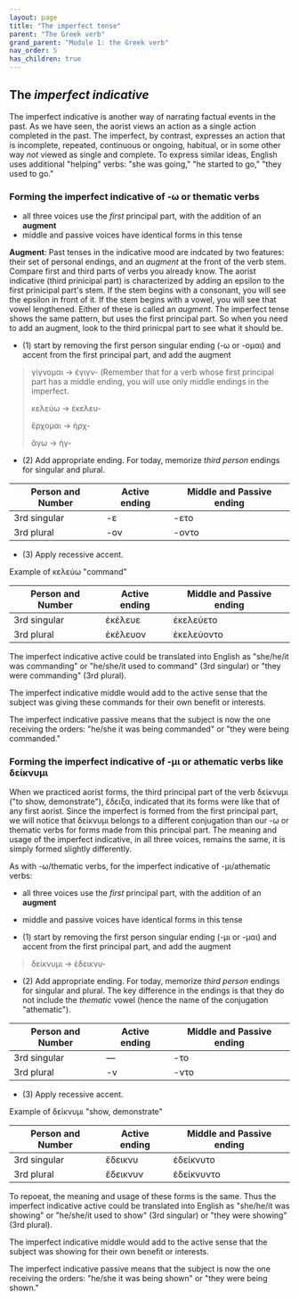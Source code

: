 ```yaml
---
layout: page
title: "The imperfect tense"
parent: "The Greek verb"
grand_parent: "Module 1: the Greek verb"
nav_order: 5
has_children: true
---
```


## The *imperfect indicative*

The imperfect indicative is another way of narrating factual events in the past. 
As we have seen, the aorist views an action as a single action completed in the past. 
The imperfect, by contrast, expresses an action that is incomplete, repeated, continuous or ongoing, habitual, or in some other way *not* viewed as single and complete. To express similar ideas, English uses additional "helping" verbs: "she was going," "he started to go," "they used to go."


### Forming the imperfect indicative of -ω or thematic verbs

- all three voices use the *first* principal part, with the addition of an **augment**
- middle and passive voices have identical forms in this tense

**Augment**:
Past tenses in the indicative mood are indcated by two features: their set of personal endings, and an *augment* at the front of the verb stem.
Compare first and third parts of verbs you already know. The aorist indicative (third prinicipal part) is characterized by adding an epsilon to the first prinicipal part's stem. If the stem begins with a consonant, you will see the epsilon in front of it. If the stem begins with a vowel, you will see that vowel lengthened. Either of these is called an *augment*. The imperfect tense shows the same pattern, but uses the first principal part. So when you need to add an augment, look to the third prinicpal part to see what it should be. 

- (1) start by removing the first person singular ending (-ω or -ομαι) and accent from the first principal part, and add the augment 

> γίγνομαι -> ἐγιγν- (Remember that for a verb whose first principal part has a middle ending, you will use only middle endings in the imperfect.
>
> κελεύω -> ἐκελευ-
>
> ἔρχομαι -> ἠρχ-
>
> ἄγω -> ἠγ-


- (2) Add appropriate ending.  For today, memorize *third person* endings for singular and plural.

| Person and Number | Active ending | Middle and Passive ending |
| --- | --- | --- |
| 3rd singular |  -ε | -ετο |
| 3rd plural | -ον | -οντο |


- (3) Apply recessive accent.  

Example of κελεύω "command"

| Person and Number | Active ending | Middle and Passive ending |
| --- | --- | --- |
| 3rd singular |  ἐκέλευε  | ἐκελεύετο |
| 3rd plural | ἐκέλευον | ἐκελεύοντο |

The imperfect indicative active could be translated into English as "she/he/it was commanding" or "he/she/it used to command" (3rd singular) or "they were commanding" (3rd plural).

The imperfect indicative middle would add to the active sense that the subject was giving these commands for their own benefit or interests.

The imperfect indicative passive means that the subject is now the one receiving the orders: "he/she it was being commanded" or "they were being commanded."


### Forming the imperfect indicative of -μι or athematic verbs like δείκνυμι 

When we practiced aorist forms, the third principal part of the verb δείκνυμι ("to show, demonstrate"), ἔδειξα, indicated that its forms were like that of any first aorist. Since the imperfect is formed from the first principal part, we will notice that δείκνυμι belongs to a different conjugation than our -ω or thematic verbs for forms made from this principal part. The meaning and usage of the imperfect indicative, in all three voices, remains the same, it is simply formed slightly differently. 

As with -ω/thematic verbs, for the imperfect indicative of -μι/athematic verbs:

- all three voices use the *first* principal part, with the addition of an **augment**
- middle and passive voices have identical forms in this tense

- (1) start by removing the first person singular ending (-μι or -μαι) and accent from the first principal part, and add the augment 

> δείκνυμι  -> ἐδεικνυ-


- (2) Add appropriate ending.  For today, memorize *third person* endings for singular and plural. The key difference in the endings is that they do not include the _thematic_ vowel (hence the name of the conjugation "athematic").

| Person and Number | Active ending | Middle and Passive ending |
| --- | --- | --- |
| 3rd singular |  — | -το |
| 3rd plural | -ν | -ντο |


- (3) Apply recessive accent.  

Example of δείκνυμι "show, demonstrate"

| Person and Number | Active ending | Middle and Passive ending |
| --- | --- | --- |
| 3rd singular |  ἔδεικνυ  | ἐδείκνυτο  |
| 3rd plural | ἔδεικνυν  | ἐδείκνυντο  |

To repoeat, the meaning and usage of these forms is the same. Thus the imperfect indicative active could be translated into English as "she/he/it was showing" or "he/she/it used to show" (3rd singular) or "they were showing" (3rd plural).

The imperfect indicative middle would add to the active sense that the subject was showing for their own benefit or interests.

The imperfect indicative passive means that the subject is now the one receiving the orders: "he/she it was being shown" or "they were being shown."
